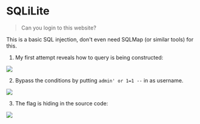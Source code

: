 # SQLiLite

> Can you login to this website?

This is a basic SQL injection, don't even need SQLMap (or similar tools) for
this.

1. My first attempt reveals how to query is being constructed:

![](https://i.imgur.com/zJ038y3.png)

2. Bypass the conditions by putting `admin' or 1=1 --` in as username.

![](https://i.imgur.com/lnANQ8c.png)

3. The flag is hiding in the source code:

![](https://i.imgur.com/a7EORcT.png)


